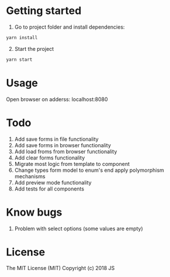 # Getting started

1. Go to project folder and install dependencies:
```bash
yarn install
```

2. Start the project
```bash
yarn start
```

# Usage

Open browser on adderss: localhost:8080

# Todo

1. Add save forms in file functionality
2. Add save forms in browser functionality
3. Add load froms from browser functionality
4. Add clear forms functionality
5. Migrate most logic from template to component
6. Change types form model to enum's end apply polymorphism mechanisms
7. Add preview mode functionality
8. Add tests for all components

# Know bugs

1. Problem with select options (some values are empty)

# License

The MIT License (MIT)
Copyright (c) 2018 JS
